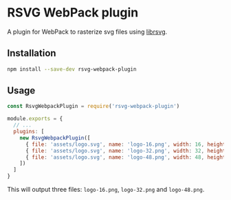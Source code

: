 # RSVG WebPack plugin

A plugin for WebPack to rasterize svg files using [librsvg](https://github.com/GNOME/librsvg).

## Installation

```sh
npm install --save-dev rsvg-webpack-plugin
```

## Usage

```js
const RsvgWebpackPlugin = require('rsvg-webpack-plugin')

module.exports = {
  // ...
  plugins: [
    new RsvgWebpackPlugin([
      { file: 'assets/logo.svg', name: 'logo-16.png', width: 16, height: 16 },
      { file: 'assets/logo.svg', name: 'logo-32.png', width: 32, height: 32 },
      { file: 'assets/logo.svg', name: 'logo-48.png', width: 48, height: 48 }
    ])
  ]
}
```

This will output three files: `logo-16.png`, `logo-32.png` and `logo-48.png`.
